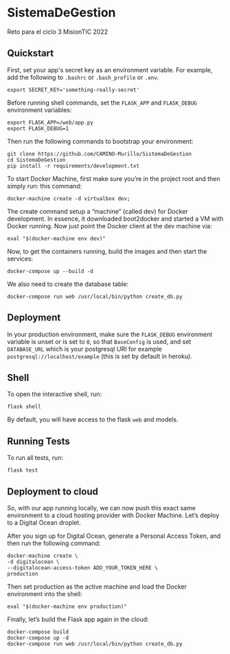 # SistemaDeGestion
Reto para el ciclo 3 MisionTIC 2022

Quickstart
----------


First, set your app's secret key as an environment variable. For example,
add the following to ``.bashrc`` or ``.bash_profile`` or ``.env``.

    export SECRET_KEY='something-really-secret'

Before running shell commands, set the ``FLASK_APP`` and ``FLASK_DEBUG``
environment variables:

    export FLASK_APP=/web/app.py
    export FLASK_DEBUG=1

Then run the following commands to bootstrap your environment:

    git clone https://github.com/CAMINO-Murillo/SistemaDeGestion
    cd SistemaDeGestion
    pip install -r requirements/development.txt


To start Docker Machine, first make sure you’re in the project root and then simply run:
this command:

    docker-machine create -d virtualbox dev;

The create command setup a “machine” (called dev) for Docker development.
In essence, it downloaded boot2docker and started a VM with Docker running.
Now just point the Docker client at the dev machine via:

    eval "$(docker-machine env dev)"

Now, to get the containers running, build the images and then start the services:

    docker-compose up --build -d

We also need to create the database table:

    docker-compose run web /usr/local/bin/python create_db.py

Deployment
----------

In your production environment, make sure the ``FLASK_DEBUG`` environment
variable is unset or is set to ``0``, so that ``BaseConfig`` is used, and
set ``DATABASE_URL`` which is your postgresql URI for example
``postgresql://localhost/example`` (this is set by default in heroku).


Shell
-----

To open the interactive shell, run:

    flask shell

By default, you will have access to the flask ``web`` and models.


Running Tests
-------------

To run all tests, run:

    flask test


Deployment to cloud
----------

So, with our app running locally, we can now push this exact same environment to a cloud hosting provider with Docker Machine.
Let’s deploy to a Digital Ocean droplet.

After you sign up for Digital Ocean, generate a Personal Access Token, and then run the following command:

    docker-machine create \
    -d digitalocean \
    --digitalocean-access-token ADD_YOUR_TOKEN_HERE \
    production

Then set production as the active machine and load the Docker environment into the shell:

    eval "$(docker-machine env production)"

Finally, let’s build the Flask app again in the cloud:

    docker-compose build
    docker-compose up -d
    docker-compose run web /usr/local/bin/python create_db.py